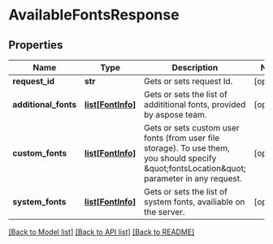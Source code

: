 # AvailableFontsResponse

## Properties
Name | Type | Description | Notes
------------ | ------------- | ------------- | -------------
**request_id** | **str** | Gets or sets request Id. | [optional] 
**additional_fonts** | [**list[FontInfo]**](FontInfo.md) | Gets or sets the list of addititional fonts, provided by aspose team. | [optional] 
**custom_fonts** | [**list[FontInfo]**](FontInfo.md) | Gets or sets custom user fonts (from user file storage). To use them, you should specify \&quot;fontsLocation\&quot; parameter in any request. | [optional] 
**system_fonts** | [**list[FontInfo]**](FontInfo.md) | Gets or sets the list of system fonts, availiable on the server. | [optional] 

[[Back to Model list]](../README.md#documentation-for-models) [[Back to API list]](../README.md#documentation-for-api-endpoints) [[Back to README]](../README.md)

